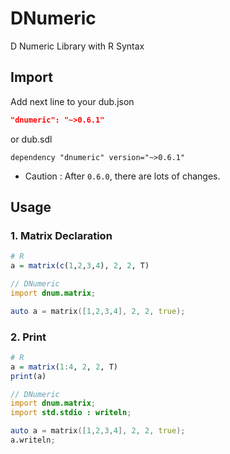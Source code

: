 # DNumeric

D Numeric Library with R Syntax

## Import

Add next line to your dub.json

```json
"dnumeric": "~>0.6.1"
```

or dub.sdl

```sdl
dependency "dnumeric" version="~>0.6.1"
```

* Caution : After `0.6.0`, there are lots of changes.

## Usage

### 1. Matrix Declaration

```r
# R
a = matrix(c(1,2,3,4), 2, 2, T)
```

```d
// DNumeric
import dnum.matrix;

auto a = matrix([1,2,3,4], 2, 2, true);
```

### 2. Print

```r
# R
a = matrix(1:4, 2, 2, T)
print(a)
```

```d
// DNumeric
import dnum.matrix;
import std.stdio : writeln;

auto a = matrix([1,2,3,4], 2, 2, true);
a.writeln;
```